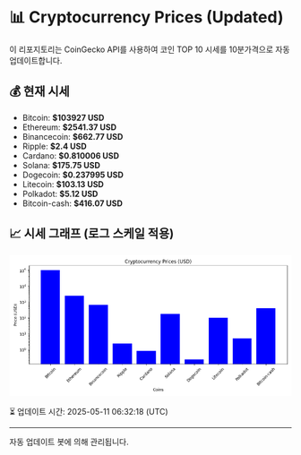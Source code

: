 
# 📊 Cryptocurrency Prices (Updated)

이 리포지토리는 CoinGecko API를 사용하여 코인 TOP 10 시세를 10분가격으로 자동 업데이트합니다.

## 💰 현재 시세
- Bitcoin: **$103927 USD**
- Ethereum: **$2541.37 USD**
- Binancecoin: **$662.77 USD**
- Ripple: **$2.4 USD**
- Cardano: **$0.810006 USD**
- Solana: **$175.75 USD**
- Dogecoin: **$0.237995 USD**
- Litecoin: **$103.13 USD**
- Polkadot: **$5.12 USD**
- Bitcoin-cash: **$416.07 USD**

## 📈 시세 그래프 (로그 스케일 적용)
![Crypto Prices](crypto_prices.png)

⏳ 업데이트 시간: 2025-05-11 06:32:18 (UTC)

---
자동 업데이트 봇에 의해 관리됩니다.
